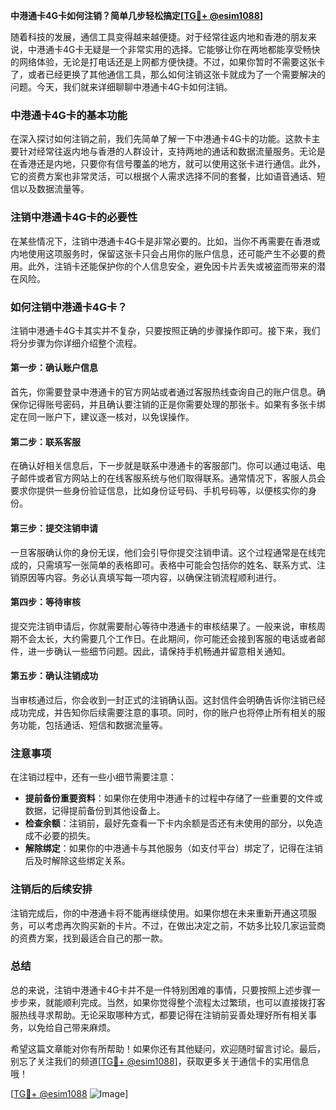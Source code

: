 **中港通卡4G卡如何注销？简单几步轻松搞定[[TG💪+ @esim1088](https://t.me/s/esim1088)]**

随着科技的发展，通信工具变得越来越便捷。对于经常往返内地和香港的朋友来说，中港通卡4G卡无疑是一个非常实用的选择。它能够让你在两地都能享受畅快的网络体验，无论是打电话还是上网都方便快捷。不过，如果你暂时不需要这张卡了，或者已经更换了其他通信工具，那么如何注销这张卡就成为了一个需要解决的问题。今天，我们就来详细聊聊中港通卡4G卡如何注销。

### 中港通卡4G卡的基本功能

在深入探讨如何注销之前，我们先简单了解一下中港通卡4G卡的功能。这款卡主要针对经常往返内地与香港的人群设计，支持两地的通话和数据流量服务。无论是在香港还是内地，只要你有信号覆盖的地方，就可以使用这张卡进行通信。此外，它的资费方案也非常灵活，可以根据个人需求选择不同的套餐，比如语音通话、短信以及数据流量等。

### 注销中港通卡4G卡的必要性

在某些情况下，注销中港通卡4G卡是非常必要的。比如，当你不再需要在香港或内地使用这项服务时，保留这张卡只会占用你的账户信息，还可能产生不必要的费用。此外，注销卡还能保护你的个人信息安全，避免因卡片丢失或被盗而带来的潜在风险。

### 如何注销中港通卡4G卡？

注销中港通卡4G卡其实并不复杂，只要按照正确的步骤操作即可。接下来，我们将分步骤为你详细介绍整个流程。

#### 第一步：确认账户信息

首先，你需要登录中港通卡的官方网站或者通过客服热线查询自己的账户信息。确保你记得账号密码，并且确认要注销的正是你需要处理的那张卡。如果有多张卡绑定在同一账户下，建议逐一核对，以免误操作。

#### 第二步：联系客服

在确认好相关信息后，下一步就是联系中港通卡的客服部门。你可以通过电话、电子邮件或者官方网站上的在线客服系统与他们取得联系。通常情况下，客服人员会要求你提供一些身份验证信息，比如身份证号码、手机号码等，以便核实你的身份。

#### 第三步：提交注销申请

一旦客服确认你的身份无误，他们会引导你提交注销申请。这个过程通常是在线完成的，只需填写一张简单的表格即可。表格中可能会包括你的姓名、联系方式、注销原因等内容。务必认真填写每一项内容，以确保注销流程顺利进行。

#### 第四步：等待审核

提交完注销申请后，你就需要耐心等待中港通卡的审核结果了。一般来说，审核周期不会太长，大约需要几个工作日。在此期间，你可能还会接到客服的电话或者邮件，进一步确认一些细节问题。因此，请保持手机畅通并留意相关通知。

#### 第五步：确认注销成功

当审核通过后，你会收到一封正式的注销确认函。这封信件会明确告诉你注销已经成功完成，并告知你后续需要注意的事项。同时，你的账户也将停止所有相关的服务功能，包括通话、短信和数据流量等。

### 注意事项

在注销过程中，还有一些小细节需要注意：

- **提前备份重要资料**：如果你在使用中港通卡的过程中存储了一些重要的文件或数据，记得提前备份到其他设备上。
- **检查余额**：注销前，最好先查看一下卡内余额是否还有未使用的部分，以免造成不必要的损失。
- **解除绑定**：如果你的中港通卡与其他服务（如支付平台）绑定了，记得在注销后及时解除这些绑定关系。

### 注销后的后续安排

注销完成后，你的中港通卡将不能再继续使用。如果你想在未来重新开通这项服务，可以考虑再次购买新的卡片。不过，在做出决定之前，不妨多比较几家运营商的资费方案，找到最适合自己的那一款。

### 总结

总的来说，注销中港通卡4G卡并不是一件特别困难的事情，只要按照上述步骤一步步来，就能顺利完成。当然，如果你觉得整个流程太过繁琐，也可以直接拨打客服热线寻求帮助。无论采取哪种方式，都要记得在注销前妥善处理好所有相关事务，以免给自己带来麻烦。

希望这篇文章能对你有所帮助！如果你还有其他疑问，欢迎随时留言讨论。最后，别忘了关注我们的频道[[TG💪+ @esim1088](https://t.me/s/esim1088)]，获取更多关于通信卡的实用信息哦！

[[TG💪+ @esim1088](https://t.me/s/esim1088) ![Image](https://i.postimg.cc/4NQfJmqS/Snipaste-2025-05-13-00-14-12.png)]